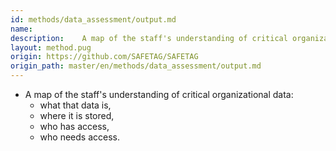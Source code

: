 ```yaml
---
id: methods/data_assessment/output.md
name: 
description:    A map of the staff's understanding of critical organizational data:       what that data is,       where it is stored,        who has access,        who needs...
layout: method.pug
origin: https://github.com/SAFETAG/SAFETAG
origin_path: master/en/methods/data_assessment/output.md
---
```


  * A map of the staff's understanding of critical organizational data:
      * what that data is,
      * where it is stored, 
      * who has access, 
      * who needs access.


